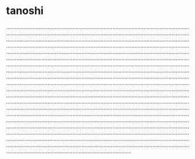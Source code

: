 # tanoshi
.....................................................................................................................................................................................................................................................................................................................................................................................................................................................................................................................................................................................................................................................................................................................................................................................................................................................................................................................................................................................................................................................................................................................................................................................................................................................................................................................................................................................................................................................................................................................................................................................................................................................................................................................................................................................................................................................................................................................................................................................................................................................................................................................................................................................................................................................................................................................................................................................................................................................................................................................................................................................................................................................................
